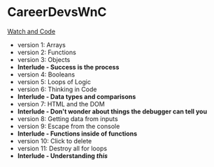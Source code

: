 # CareerDevsWnC

[Watch and Code](https://watchandcode.com/)

- version 1: Arrays
- version 2: Functions
- version 3: Objects
- **Interlude - Success is the process**
- version 4: Booleans
- version 5: Loops of Logic
- version 6: Thinking in Code
- **Interlude - Data types and comparisons**
- version 7: HTML and the DOM
- **Interlude - Don't wonder about things the debugger can tell you**
- version 8: Getting data from inputs
- version 9: Escape from the console
- **Interlude - Functions inside of functions**
- version 10: Click to delete
- version 11: Destroy all for loops
- **Interlude - Understanding *this***
